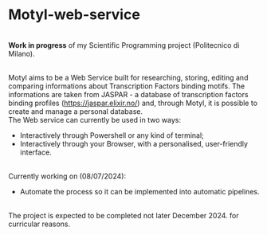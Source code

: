 # Motyl-web-service
<br> **Work in progress** of my Scientific Programming project (Politecnico di Milano).

<br> Motyl aims to be a Web Service built for researching, storing, editing and comparing informations about Transcription Factors binding motifs. The informations are taken from JASPAR - a database of transcription factors binding profiles (https://jaspar.elixir.no/) and, through Motyl, it is possible to create and manage a personal database.
<br> The Web service can currently be used in two ways:
- Interactively through Powershell or any kind of terminal;
- Interactively through your Browser, with a personalised, user-friendly interface.

<br> Currently working on (08/07/2024):
- Automate the process so it can be implemented into automatic pipelines.

<br> The project is expected to be completed not later December 2024. for curricular reasons.

